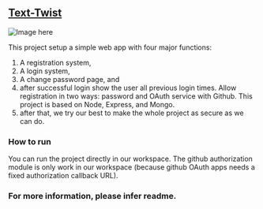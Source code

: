 ## [Text-Twist](https://ide.c9.io/zhangqx/project22)

![Image here](http://chuantu.biz/t6/177/1513315358x-1566683481.png)

This project setup a simple web app with four major functions: 
1. A registration system, 
2. A login system, 
3. A change password page, and 
4. after successful login show the user all previous login times. Allow registration in two ways: password and OAuth service with Github. This project is based on Node, Express, and Mongo. 
5. after that, we try our best to make the whole project as secure as we can do.

### How to run

You can run the project directly in our workspace. The github authorization module is only work in our workspace (because github OAuth apps needs a fixed authorization callback URL).

### For more information, please infer readme.

